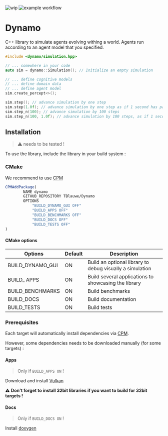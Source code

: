 ![wip](https://img.shields.io/badge/-WIP-red)
![example workflow](https://github.com/TBlauwe/Dynamo/actions/workflows/Build.yml/badge.svg)

# Dynamo

C++ library to simulate agents evolving withing a world. Agents run according to an agent model that you specified.

```cpp
#include <dynamo/simulation.hpp>

// ... somewhere in your code
auto sim = dynamo::Simulation(); // Initialize an empty simulation

// ... define cognitive models
// ... define domain data
// ... define agent model
sim.create_percept<>();

sim.step(); // advance simulation by one step
sim.step(1.0f); // advance simulation by one step as if 1 second has passed
sim.step_n(100); // advance simulation by 100 steps
sim.step_n(100, 1.0f); // advance simulation by 100 steps, as if 1 seconds passed between each steps
```

## Installation

> :warning: needs to be tested !
 
To use the library, include the library in your build system :

### CMake

We recommend to use [CPM](https://github.com/cpm-cmake/CPM.cmake)
```cmake
CPMAddPackage(
        NAME dynamo 
        GITHUB_REPOSITORY TBlauwe/Dynamo
        OPTIONS
            "BUILD_DYNAMO_GUI OFF"
            "BUILD_APPS OFF"
            "BUILD_BENCHMARKS OFF"
            "BUILD_DOCS OFF"
            "BUILD_TESTS OFF"
)
```

#### CMake options

| Options          | Default | Description                                              |
| ---------------- | ------- | -------------------------------------------------------- |
| BUILD_DYNAMO_GUI | ON      | Build an optional library to debug visually a simulation |
| BUILD_ APPS      | ON      | Build several applications to showcasing the library     |
| BUILD_BENCHMARKS | ON      | Build benchmarks                                         |
| BUILD_DOCS       | ON      | Build documentation                                      |
| BUILD_TESTS      | ON      | Build tests                                              |

### Prerequisites

Each target will automatically install dependencies via [CPM](https://github.com/cpm-cmake/).

However, some dependencies needs to be downloaded manually (for some targets) :

#### Apps

> Only if `BUILD_APPS ON` !

Download and install [Vulkan](https://vulkan.lunarg.com/sdk/home)

:warning: __Don't forget to install 32bit libraries if you want to build for 32bit targets !__

#### Docs

> Only if `BUILD_DOCS ON` !

Install [doxygen](https://www.doxygen.nl/download.html)

